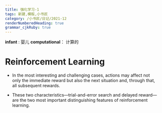 ```yaml
---
title: 强化学习-1
tags: 新建,模板,小书匠
category: /小书匠/日记/2021-12
renderNumberedHeading: true
grammar_cjkRuby: true
---
```



**infant** : 婴儿
**computational**： 计算的

# Reinforcement Learning
- In the most interesting and challenging cases, actions may affect not only the immediate reward but also the next situation and, through that, all subsequent rewards.

- These two characteristics—trial-and-error search and delayed reward—are the two most important distinguishing features of reinforcement learning.